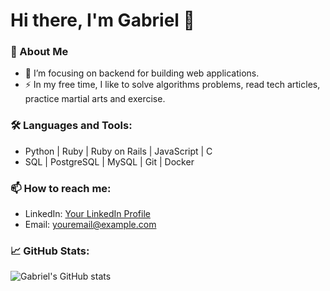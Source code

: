 # Hi there, I'm Gabriel 👋

### 🚀 About Me
- 🔭 I’m focusing on backend for building web applications.
- ⚡ In my free time, I like to solve algorithms problems, read tech articles, practice martial arts and exercise.

### 🛠️ Languages and Tools:
- Python | Ruby | Ruby on Rails | JavaScript | C
- SQL | PostgreSQL | MySQL | Git | Docker

### 📫 How to reach me:
- LinkedIn: [Your LinkedIn Profile](https://www.linkedin.com/in/gabriel-ribeiro-carneiro/)
- Email: [youremail@example.com](mailto:gabriel.bsb98@gmail.com)

### 📈 GitHub Stats:
![Gabriel's GitHub stats](https://github-readme-stats.vercel.app/api?username=gabrielgrc&show_icons=true&theme=radical)

